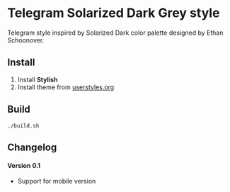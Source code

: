 # Telegram Solarized Dark Grey style

Telegram style inspired by Solarized Dark color palette designed by Ethan Schoonover.

## Install

1. Install **Stylish**
2. Install theme from [userstyles.org](https://userstyles.org/)

## Build

```
./build.sh
```

## Changelog

#### Version 0.1
* Support for mobile version 
